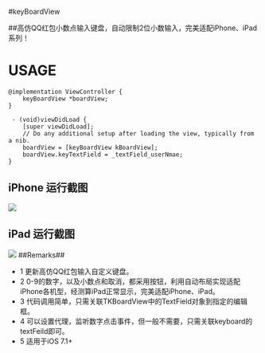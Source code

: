#keyBoardView

##高仿QQ红包小数点输入键盘，自动限制2位小数输入，完美适配iPhone、iPad系列！

# USAGE #
```
@implementation ViewController {
    keyBoardView *boardView;
}

 - (void)viewDidLoad {
    [super viewDidLoad];
    // Do any additional setup after loading the view, typically from a nib.
    boardView = [keyBoardView kBoardView];
    boardView.keyTextField = _textField_userNmae;
}
```
## iPhone 运行截图 ##
![](https://s11.postimg.org/w0t5kmimr/IMG_2080.png)

## iPad 运行截图
![](https://s16.postimg.org/t4vztl7z9/img_0053.png)
##Remarks##
 - 1 更新高仿QQ红包输入自定义键盘。
 - 2 0-9的数字，以及小数点和取消，都采用按钮，利用自动布局实现适配iPhone各机型，经测算iPad正常显示，完美适配iPhone、iPad。
 - 3 代码调用简单，只需关联TKBoardView中的TextField对象到指定的编辑框。
 - 4 可以设置代理，监听数字点击事件，但一般不需要，只需关联keyboard的textFeild即可。
 - 5 适用于iOS 7.1+
